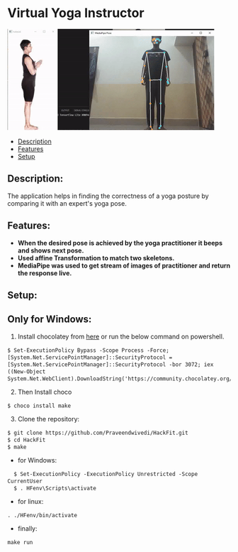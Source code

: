 # Virtual Yoga Instructor

![](hackfit.gif)

* [Description](#description)
* [Features](#features)
* [Setup](#setup)

## Description:
The application helps in finding the correctness of a yoga posture by comparing it with an expert's yoga pose. 

## Features:
* **When the desired pose is achieved by the yoga practitioner it beeps and shows next pose.**
* **Used affine Transformation to match two skeletons.**
* **MediaPipe was used to get stream of images of practitioner and return the response live.**

## Setup:

## Only for Windows:
1. Install chocolatey from [here](https://chocolatey.org/install) or run the below command on powershell.
```
$ Set-ExecutionPolicy Bypass -Scope Process -Force; [System.Net.ServicePointManager]::SecurityProtocol = [System.Net.ServicePointManager]::SecurityProtocol -bor 3072; iex ((New-Object System.Net.WebClient).DownloadString('https://community.chocolatey.org/install.ps1'))
```
2. Then Install choco
```
$ choco install make
```
3. Clone the repository:
```
$ git clone https://github.com/Praveendwivedi/HackFit.git 
$ cd HackFit
$ make
```
  - for Windows:
  ```
    $ Set-ExecutionPolicy -ExecutionPolicy Unrestricted -Scope CurrentUser
    $ . HFenv\Scripts\activate
  ```
  - for linux:
  ```
  . ./HFenv/bin/activate
  ```
  - finally:
  ```
  make run
  ```  

